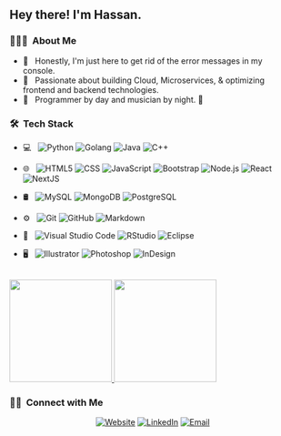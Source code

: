 <h2> Hey there! I'm Hassan.</h2>

<h3> 👨🏻‍💻 &nbsp;About Me </h3>

- 🤔 &nbsp; Honestly, I'm just here to get rid of the error messages in my console.
- 🌱 &nbsp; Passionate about building Cloud, Microservices, & optimizing frontend and backend technologies.
- 👾 &nbsp;  Programmer by day and musician by night. 🎸

<h3> 🛠 &nbsp;Tech Stack</h3>

- 💻 &nbsp;
  ![Python](https://img.shields.io/badge/-Python-333333?style=flat&logo=python)
  ![Golang](https://img.shields.io/badge/-Golang-333333?style=flat&logo=go)
  ![Java](https://img.shields.io/badge/-Java-333333?style=flat&logo=Java&logoColor=007396)
  ![C++](https://img.shields.io/badge/-C++-333333?style=flat&logo=C%2B%2B&logoColor=00599C)
- 🌐 &nbsp;
  ![HTML5](https://img.shields.io/badge/-HTML5-333333?style=flat&logo=HTML5)
  ![CSS](https://img.shields.io/badge/-CSS-333333?style=flat&logo=CSS3&logoColor=1572B6)
  ![JavaScript](https://img.shields.io/badge/-JavaScript-333333?style=flat&logo=javascript)
  ![Bootstrap](https://img.shields.io/badge/-Bootstrap-333333?style=flat&logo=bootstrap&logoColor=563D7C)
  ![Node.js](https://img.shields.io/badge/-Node.js-333333?style=flat&logo=node.js)
  ![React](https://img.shields.io/badge/-React-333333?style=flat&logo=react)
  ![NextJS](https://img.shields.io/badge/-nextjs-333333?style=flat&logo=nextjs)
  
- 🛢 &nbsp;
  ![MySQL](https://img.shields.io/badge/-MySQL-333333?style=flat&logo=mysql)
  ![MongoDB](https://img.shields.io/badge/-MongoDB-333333?style=flat&logo=mongodb)
  ![PostgreSQL](https://img.shields.io/badge/PostgreSQL-333333?style=flat&logo=postgresql)
  
- ⚙️ &nbsp;
  ![Git](https://img.shields.io/badge/-Git-333333?style=flat&logo=git)
  ![GitHub](https://img.shields.io/badge/-GitHub-333333?style=flat&logo=github)
  ![Markdown](https://img.shields.io/badge/-Markdown-333333?style=flat&logo=markdown)
- 🔧 &nbsp;
  ![Visual Studio Code](https://img.shields.io/badge/-Visual%20Studio%20Code-333333?style=flat&logo=visual-studio-code&logoColor=007ACC)
  ![RStudio](https://img.shields.io/badge/-RStudio-333333?style=flat&logo=rstudio)
  ![Eclipse](https://img.shields.io/badge/-Eclipse-333333?style=flat&logo=eclipse-ide&logoColor=2C2255)
- 🖥 &nbsp;
  ![Illustrator](https://img.shields.io/badge/-Illustrator-333333?style=flat&logo=adobe-illustrator)
  ![Photoshop](https://img.shields.io/badge/-Photoshop-333333?style=flat&logo=adobe-photoshop)
  ![InDesign](https://img.shields.io/badge/-InDesign-333333?style=flat&logo=adobe-indesign)

<br/>

<a href="https://github.com/hassanmt96">
  <img height="180em" src="https://github-readme-stats.vercel.app/api?username=hassanmt96&theme=buefy&show_icons=true" />
  <img height="180em" src="https://github-readme-stats.vercel.app/api/top-langs/?username=hassanmt96&theme=buefy&layout=compact" />
</a>

<br/>

<h3> 🤝🏻 &nbsp;Connect with Me </h3>

<p align="center">
<a href="https://www.hassanmt.com/"><img alt="Website" src="https://img.shields.io/badge/Website-www.hassanmt.com-blue?style=flat-square&logo=google-chrome"></a>
<a href="https://www.linkedin.com/in/hassan-tariq-1382b112b/"><img alt="LinkedIn" src="https://img.shields.io/badge/LinkedIn-%20Hassan%20Tariq-blue?style=flat-square&logo=linkedin"></a>
<a href="mailto:hassanmt996@gmail.com"><img alt="Email" src="https://img.shields.io/badge/Email-hassanmt996@gmail.com-blue?style=flat-square&logo=gmail"></a>
</p>
